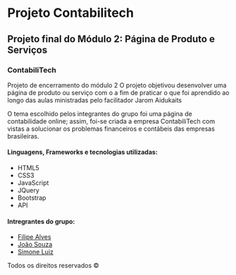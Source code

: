 # Projeto Contabilitech

## **Projeto final do Módulo 2: Página de Produto e Serviços**

### **ContabiliTech**
Projeto de encerramento do módulo 2
O projeto objetivou desenvolver uma página de produto ou serviço com o a fim de praticar o que foi aprendido ao longo das aulas ministradas pelo facilitador Jarom Aidukaits

O tema escolhido pelos integrantes do grupo foi uma página de contabilidade online; assim, foi-se criada a empresa ContabiliTech com vistas a solucionar os problemas financeiros e contábeis das empresas brasileiras.

#### **Linguagens, Frameworks e tecnologias utilizadas:**
* HTML5
* CSS3
* JavaScript
* JQuery
*  Bootstrap
* API

#### **Intregrantes do grupo:**

* [Filipe Alves](https://www.linkedin.com/in/filipeqalves)
* [João Souza](https://www.linkedin.com/in/joaofmds)
* [Simone Luiz](https://www.linkedin.com/in/simone-luiz-87331822a/)


Todos os direitos reservados ©
